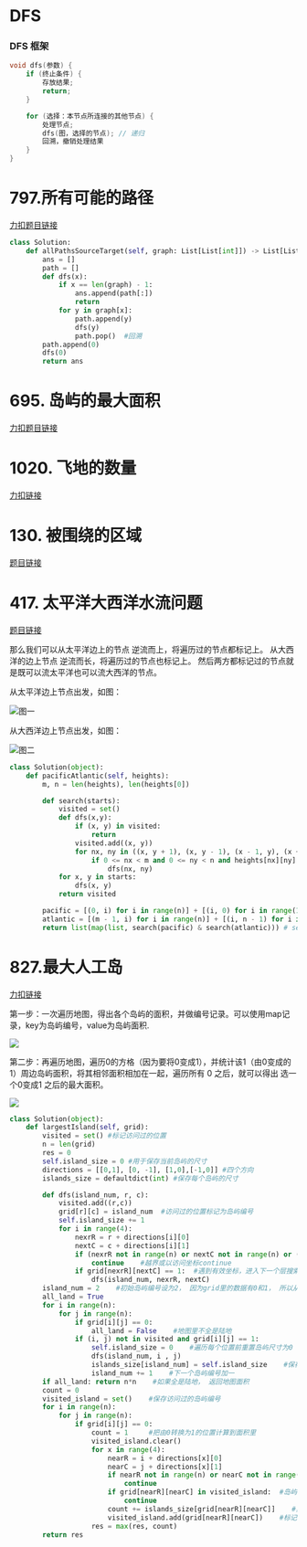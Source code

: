 # DFS
### DFS 框架
```cpp
void dfs(参数) {
    if (终止条件) {
        存放结果;
        return;
    }

    for (选择：本节点所连接的其他节点) {
        处理节点;
        dfs(图，选择的节点); // 递归
        回溯，撤销处理结果
    }
}

```

# 797.所有可能的路径 

[力扣题目链接](https://leetcode.cn/problems/all-paths-from-source-to-target/)

```py
class Solution:
    def allPathsSourceTarget(self, graph: List[List[int]]) -> List[List[int]]:
        ans = []
        path = []
        def dfs(x):
            if x == len(graph) - 1:
                ans.append(path[:])
                return
            for y in graph[x]:
                path.append(y)
                dfs(y)
                path.pop()  #回溯
        path.append(0)
        dfs(0)
        return ans
```

# 695. 岛屿的最大面积 

[力扣题目链接](https://leetcode.cn/problems/max-area-of-island/)

# 1020. 飞地的数量 

[力扣链接](https://leetcode.cn/problems/number-of-enclaves/description/)

# 130. 被围绕的区域 

[题目链接](https://leetcode.cn/problems/surrounded-regions/)

# 417. 太平洋大西洋水流问题 

[题目链接](https://leetcode.cn/problems/pacific-atlantic-water-flow/)

那么我们可以从太平洋边上的节点 逆流而上，将遍历过的节点都标记上。 从大西洋的边上节点 逆流而长，将遍历过的节点也标记上。 然后两方都标记过的节点就是既可以流太平洋也可以流大西洋的节点。

从太平洋边上节点出发，如图：  

![图一](https://code-thinking-1253855093.file.myqcloud.com/pics/20220722103029.png)

从大西洋边上节点出发，如图：  

![图二](https://code-thinking-1253855093.file.myqcloud.com/pics/20220722103330.png)

```py
class Solution(object):
    def pacificAtlantic(self, heights):
        m, n = len(heights), len(heights[0])

        def search(starts):
            visited = set()
            def dfs(x,y):
                if (x, y) in visited:
                    return
                visited.add((x, y))
                for nx, ny in ((x, y + 1), (x, y - 1), (x - 1, y), (x + 1, y)):
                    if 0 <= nx < m and 0 <= ny < n and heights[nx][ny] >= heights[x][y]:    #只考虑高度相同或更大的单元格
                        dfs(nx, ny)
            for x, y in starts:
                dfs(x, y)
            return visited

        pacific = [(0, i) for i in range(n)] + [(i, 0) for i in range(1, m)] # 第一行第一列坐标
        atlantic = [(m - 1, i) for i in range(n)] + [(i, n - 1) for i in range(m - 1)]  # 最后一行最后一列坐标
        return list(map(list, search(pacific) & search(atlantic))) # set intersection, 然后把每个tuple map成list
```

# 827.最大人工岛 

[力扣链接](https://leetcode.cn/problems/making-a-large-island/)

第一步：一次遍历地图，得出各个岛屿的面积，并做编号记录。可以使用map记录，key为岛屿编号，value为岛屿面积.

![](https://code-thinking-1253855093.file.myqcloud.com/pics/20220829105644.png)

第二步：再遍历地图，遍历0的方格（因为要将0变成1），并统计该1（由0变成的1）周边岛屿面积，将其相邻面积相加在一起，遍历所有 0 之后，就可以得出 选一个0变成1 之后的最大面积。

![](https://code-thinking-1253855093.file.myqcloud.com/pics/20220829105249.png)

```py
class Solution(object):
    def largestIsland(self, grid):
        visited = set() #标记访问过的位置
        n = len(grid)
        res = 0
        self.island_size = 0 #用于保存当前岛屿的尺寸
        directions = [[0,1], [0, -1], [1,0],[-1,0]] #四个方向
        islands_size = defaultdict(int) #保存每个岛屿的尺寸

        def dfs(island_num, r, c):
            visited.add((r,c))
            grid[r][c] = island_num  #访问过的位置标记为岛屿编号
            self.island_size += 1
            for i in range(4):
                nexrR = r + directions[i][0]
                nextC = c + directions[i][1]
                if (nexrR not in range(n) or nextC not in range(n) or (nexrR, nextC) in visited):
                    continue    #越界或以访问坐标continue
                if grid[nexrR][nextC] == 1:  #遇到有效坐标，进入下一个层搜索
                    dfs(island_num, nexrR, nextC)
        island_num = 2    #初始岛屿编号设为2， 因为grid里的数据有0和1， 所以从2开始编号
        all_land = True
        for i in range(n):
            for j in range(n):
                if grid[i][j] == 0:
                    all_land = False    #地图里不全是陆地
                if (i, j) not in visited and grid[i][j] == 1:
                    self.island_size = 0    #遍历每个位置前重置岛屿尺寸为0
                    dfs(island_num, i , j)
                    islands_size[island_num] = self.island_size    #保存当前岛屿尺寸
                    island_num += 1    #下一个岛屿编号加一
        if all_land: return n*n    #如果全是陆地， 返回地图面积
        count = 0
        visited_island = set()    #保存访问过的岛屿编号
        for i in range(n):
            for j in range(n):
                if grid[i][j] == 0:
                    count = 1     #把由0转换为1的位置计算到面积里
                    visited_island.clear()
                    for x in range(4):
                        nearR = i + directions[x][0]
                        nearC = j + directions[x][1]
                        if nearR not in range(n) or nearC not in range(n): #周围位置越界
                            continue
                        if grid[nearR][nearC] in visited_island:  #岛屿已访问
                            continue
                        count += islands_size[grid[nearR][nearC]]    #累加连在一起的岛屿面积
                        visited_island.add(grid[nearR][nearC])    #标记当前岛屿已访问
                    res = max(res, count)
        return res
```

